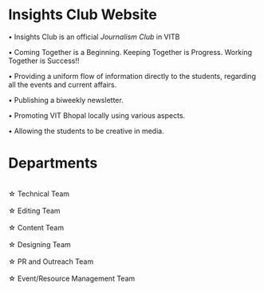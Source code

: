 # Insights Club Website

• Insights Club is an official *Journalism Club* in VITB

• Coming Together is a Beginning. 
 Keeping Together is Progress. 
 Working Together is Success!!

• Providing a uniform flow of information directly to the students, regarding all the events and current affairs.

• Publishing a biweekly newsletter.

• Promoting VIT Bhopal locally using various aspects.

• Allowing the students to be creative in media.

# Departments
<br>☆ Technical Team</br>
<br>☆ Editing Team</br>
<br>☆ Content Team</br>
<br>☆ Designing Team</br>
<br>☆ PR and Outreach Team</br>
<br>☆ Event/Resource Management Team</br>
